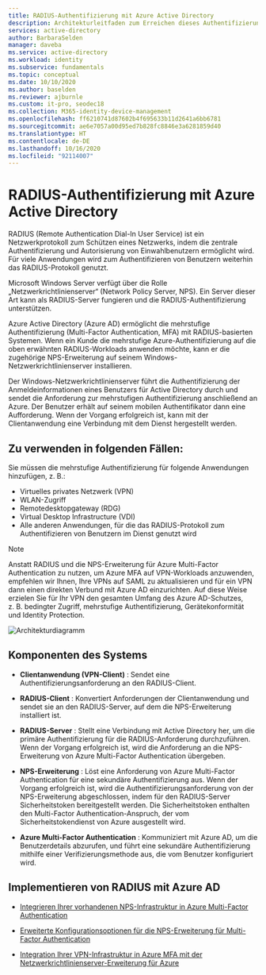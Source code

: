 ```yaml
---
title: RADIUS-Authentifizierung mit Azure Active Directory
description: Architekturleitfaden zum Erreichen dieses Authentifizierungsmusters
services: active-directory
author: BarbaraSelden
manager: daveba
ms.service: active-directory
ms.workload: identity
ms.subservice: fundamentals
ms.topic: conceptual
ms.date: 10/10/2020
ms.author: baselden
ms.reviewer: ajburnle
ms.custom: it-pro, seodec18
ms.collection: M365-identity-device-management
ms.openlocfilehash: ff6210741d87602b4f695633b11d2641a6bb6781
ms.sourcegitcommit: ae6e7057a00d95ed7b828fc8846e3a6281859d40
ms.translationtype: HT
ms.contentlocale: de-DE
ms.lasthandoff: 10/16/2020
ms.locfileid: "92114007"
---
```

# <a name="radius-authentication-with-azure-active-directory"></a>RADIUS-Authentifizierung mit Azure Active Directory

RADIUS (Remote Authentication Dial-In User Service) ist ein Netzwerkprotokoll zum Schützen eines Netzwerks, indem die zentrale Authentifizierung und Autorisierung von Einwahlbenutzern ermöglicht wird. Für viele Anwendungen wird zum Authentifizieren von Benutzern weiterhin das RADIUS-Protokoll genutzt.

Microsoft Windows Server verfügt über die Rolle „Netzwerkrichtlinienserver“ (Network Policy Server, NPS). Ein Server dieser Art kann als RADIUS-Server fungieren und die RADIUS-Authentifizierung unterstützen.

Azure Active Directory (Azure AD) ermöglicht die mehrstufige Authentifizierung (Multi-Factor Authentication, MFA) mit RADIUS-basierten Systemen. Wenn ein Kunde die mehrstufige Azure-Authentifizierung auf die oben erwähnten RADIUS-Workloads anwenden möchte, kann er die zugehörige NPS-Erweiterung auf seinem Windows-Netzwerkrichtlinienserver installieren. 

Der Windows-Netzwerkrichtlinienserver führt die Authentifizierung der Anmeldeinformationen eines Benutzers für Active Directory durch und sendet die Anforderung zur mehrstufigen Authentifizierung anschließend an Azure. Der Benutzer erhält auf seinem mobilen Authentifikator dann eine Aufforderung. Wenn der Vorgang erfolgreich ist, kann mit der Clientanwendung eine Verbindung mit dem Dienst hergestellt werden. 

## <a name="use-when"></a>Zu verwenden in folgenden Fällen: 

Sie müssen die mehrstufige Authentifizierung für folgende Anwendungen hinzufügen, z. B.:
* Virtuelles privates Netzwerk (VPN)
* WLAN-Zugriff
* Remotedesktopgateway (RDG)
* Virtual Desktop Infrastructure (VDI)
* Alle anderen Anwendungen, für die das RADIUS-Protokoll zum Authentifizieren von Benutzern im Dienst genutzt wird 

> [!NOTE]
> Anstatt RADIUS und die NPS-Erweiterung für Azure Multi-Factor Authentication zu nutzen, um Azure MFA auf VPN-Workloads anzuwenden, empfehlen wir Ihnen, Ihre VPNs auf SAML zu aktualisieren und für ein VPN dann einen direkten Verbund mit Azure AD einzurichten. Auf diese Weise erzielen Sie für Ihr VPN den gesamten Umfang des Azure AD-Schutzes, z. B. bedingter Zugriff, mehrstufige Authentifizierung, Gerätekonformität und Identity Protection.

![Architekturdiagramm](./media/authentication-patterns/radius-auth.png)


## <a name="components-of-the-system"></a>Komponenten des Systems 

* **Clientanwendung (VPN-Client)** : Sendet eine Authentifizierungsanforderung an den RADIUS-Client.

* **RADIUS-Client** : Konvertiert Anforderungen der Clientanwendung und sendet sie an den RADIUS-Server, auf dem die NPS-Erweiterung installiert ist.

* **RADIUS-Server** : Stellt eine Verbindung mit Active Directory her, um die primäre Authentifizierung für die RADIUS-Anforderung durchzuführen. Wenn der Vorgang erfolgreich ist, wird die Anforderung an die NPS-Erweiterung von Azure Multi-Factor Authentication übergeben.

* **NPS-Erweiterung** : Löst eine Anforderung von Azure Multi-Factor Authentication für eine sekundäre Authentifizierung aus. Wenn der Vorgang erfolgreich ist, wird die Authentifizierungsanforderung von der NPS-Erweiterung abgeschlossen, indem für den RADIUS-Server Sicherheitstoken bereitgestellt werden. Die Sicherheitstoken enthalten den Multi-Factor Authentication-Anspruch, der vom Sicherheitstokendienst von Azure ausgestellt wird.

* **Azure Multi-Factor Authentication** : Kommuniziert mit Azure AD, um die Benutzerdetails abzurufen, und führt eine sekundäre Authentifizierung mithilfe einer Verifizierungsmethode aus, die vom Benutzer konfiguriert wird.

## <a name="implement-radius-with-azure-ad"></a>Implementieren von RADIUS mit Azure AD 

* [Integrieren Ihrer vorhandenen NPS-Infrastruktur in Azure Multi-Factor Authentication](https://docs.microsoft.com/azure/active-directory/authentication/howto-mfa-nps-extension) 

* [Erweiterte Konfigurationsoptionen für die NPS-Erweiterung für Multi-Factor Authentication](https://docs.microsoft.com/azure/active-directory/authentication/howto-mfa-nps-extension-advanced) 

* [Integration Ihrer VPN-Infrastruktur in Azure MFA mit der Netzwerkrichtlinienserver-Erweiterung für Azure](https://docs.microsoft.com/azure/active-directory/authentication/howto-mfa-nps-extension-vpn) 

  
‎ 

 

